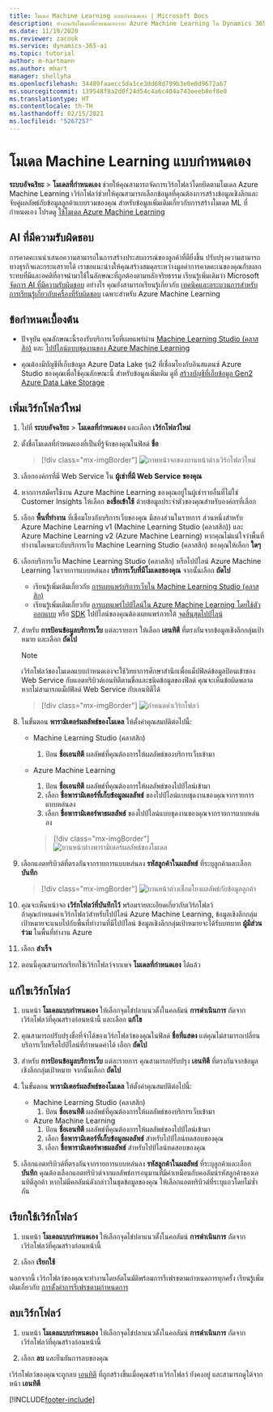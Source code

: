 ```yaml
---
title: โมเดล Machine Learning แบบกำหนดเอง | Microsoft Docs
description: ทำงานกับโมเดลที่กำหนดเองจาก Azure Machine Learning ใน Dynamics 365 Customer Insights
ms.date: 11/19/2020
ms.reviewer: zacook
ms.service: dynamics-365-ai
ms.topic: tutorial
author: m-hartmann
ms.author: mhart
manager: shellyha
ms.openlocfilehash: 34489faaecc5da1ce3dd68d799b3e0e0d9672ab7
ms.sourcegitcommit: 139548f8a2d0f24d54c4a6c404a743eeeb8ef8e0
ms.translationtype: HT
ms.contentlocale: th-TH
ms.lasthandoff: 02/15/2021
ms.locfileid: "5267257"
---
```

# <a name="custom-machine-learning-models"></a>โมเดล Machine Learning แบบกำหนดเอง

**ระบบอัจฉริยะ** > **โมเดลที่กำหนดเอง** ช่วยให้คุณสามารถจัดการเวิร์กโฟลว์โดยยึดตามโมเดล Azure Machine Learning เวิร์กโฟลว์ช่วยให้คุณสามารถเลือกข้อมูลที่คุณต้องการสร้างข้อมูลเชิงลึกและจับคู่ผลลัพธ์กับข้อมูลลูกค้าแบบรวมของคุณ สำหรับข้อมูลเพิ่มเติมเกี่ยวกับการสร้างโมเดล ML ที่กำหนดเอง โปรดดู [ใช้โมเดล Azure Machine Learning](azure-machine-learning-experiments.md)

## <a name="responsible-ai"></a>AI ที่มีความรับผิดชอบ

การคาดคะเนนำเสนอความสามารถในการสร้างประสบการณ์ของลูกค้าที่ดียิ่งขึ้น ปรับปรุงความสามารถทางธุรกิจและกระแสรายได้ เราขอแนะนำงให้คุณสร้างสมดุลระหว่างมูลค่าการคาดคะเนของคุณกับผลกระทบที่มีและอคติที่อาจนำมาใช้ในลักษณะที่ถูกต้องตามหลักจริยธรรม เรียนรู้เพิ่มเติมว่า Microsoft [จัดการ AI ที่มีความรับผิดชอบ](https://www.microsoft.com/ai/responsible-ai?activetab=pivot1%3aprimaryr6) อย่างไร คุณยังสามารถเรียนรู้เกี่ยวกับ [เทคนิคและกระบวนการสำหรับการเรียนรู้เกี่ยวกับเครื่องที่รับผิดชอบ](https://docs.microsoft.com/azure/machine-learning/concept-responsible-ml) เฉพาะสำหรับ Azure Machine Learning

## <a name="prerequisites"></a>ข้อกำหนดเบื้องต้น

- ปัจจุบัน คุณลักษณะนี้รองรับบริการเว็บที่เผยแพร่ผ่าน [Machine Learning Studio (คลาสสิก)](https://studio.azureml.net) และ [ไปป์ไลน์แบบชุดงานของ Azure Machine Learning](https://docs.microsoft.com/azure/machine-learning/concept-ml-pipelines)

- คุณต้องมีบัญชีที่เก็บข้อมูล Azure Data Lake รุ่น2 ที่เชื่อมโยงกับอินสแตนซ์ Azure Studio ของคุณเพื่อใช้คุณลักษณะนี้ สำหรับข้อมูลเพิ่มเติม ดูที่ [สร้างบัญชีที่เก็บข้อมูล Gen2 Azure Data Lake Storage](https://docs.microsoft.com/azure/storage/blobs/data-lake-storage-quickstart-create-account)

## <a name="add-a-new-workflow"></a>เพิ่มเวิร์กโฟลว์ใหม่

1. ไปที่ **ระบบอัจฉริยะ** > **โมเดลที่กำหนดเอง** และเลือก **เวิร์กโฟลว์ใหม่**

1. ตั้งชื่อโมเดลที่กำหนดเองที่เป็นที่รู้จักของคุณในฟิลด์ **ชื่อ**

   > [!div class="mx-imgBorder"]
   > ![ภาพหน้าจอของบานหน้าต่างเวิร์กโฟลว์ใหม่](media/new-workflowv2.png "ภาพหน้าจอของบานหน้าต่างเวิร์กโฟลว์ใหม่")

1. เลือกองค์กรที่มี Web Service ใน **ผู้เช่าที่มี Web Service ของคุณ**

1. หากการสมัครใช้งาน Azure Machine Learning ของคุณอยู่ในผู้เช่ารายอื่นที่ไม่ใช่ Customer Insights ให้เลือก **ลงชื่อเข้าใช้** ด้วยข้อมูลประจำตัวของคุณสำหรับองค์กรที่เลือก

1. เลือก **พื้นที่ทำงาน** ที่เชื่อมโยงกับบริการเว็บของคุณ มีสองส่วนในรายการ ส่วนหนึ่งสำหรับ Azure Machine Learning v1 (Machine Learning Studio (คลาสสิก)) และ Azure Machine Learning v2 (Azure Machine Learning) หากคุณไม่แน่ใจว่าพื้นที่ทำงานใดเหมาะกับบริการเว็บ Machine Learning Studio (คลาสสิก) ของคุณให้เลือก **ใดๆ**

1. เลือกบริการเว็บ Machine Learning Studio (คลาสสิก) หรือไปป์ไลน์ Azure Machine Learning ในรายการแบบหล่นลง **บริการเว็บที่มีโมเดลของคุณ** จากนั้นเลือก **ถัดไป**
   - เรียนรู้เพิ่มเติมเกี่ยวกับ [การเผยแพร่บริการเว็บใน Machine Learning Studio (คลาสสิก)](https://docs.microsoft.com/azure/machine-learning/studio/deploy-a-machine-learning-web-service#deploy-it-as-a-new-web-service)
   - เรียนรู้เพิ่มเติมเกี่ยวกับ [การเผยแพร่ไปป์ไลน์ใน Azure Machine Learning โดยใช้ตัวออกแบบ](https://docs.microsoft.com/azure/machine-learning/concept-ml-pipelines#building-pipelines-with-the-designer) หรือ [SDK](https://docs.microsoft.com/azure/machine-learning/concept-ml-pipelines#building-pipelines-with-the-python-sdk) ไปป์ไลน์ของคุณต้องเผยแพร่ภายใต้ [จุดสิ้นสุดไปป์ไลน์](https://docs.microsoft.com/azure/machine-learning/how-to-run-batch-predictions-designer#submit-a-pipeline-run)

1. สำหรับ **การป้อนข้อมูลบริการเว็บ** แต่ละรายการ ให้เลือก **เอนทิตี** ที่ตรงกันจากข้อมูลเชิงลึกกลุ่มเป้าหมาย และเลือก **ถัดไป**
   > [!NOTE]
   > เวิร์กโฟลว์ของโมเดลแบบกำหนดเองจะใช้วิทยาการศึกษาสำนึกเพื่อแม็ปฟิลด์ข้อมูลป้อนเข้าของ Web Service กับแอตทริบิวต์เอนทิตีตามชื่อและชนิดข้อมูลของฟิลด์ คุณจะเห็นข้อผิดพลาด หากไม่สามารถแม็ปฟิลด์ Web Service กับเอนทิตีได้

   > [!div class="mx-imgBorder"]
   > ![กำหนดค่าเวิร์กโฟลว์](media/intelligence-screen2-updated.png "กำหนดค่าเวิร์กโฟลว์")
   
1. ในขั้นตอน **พารามิเตอร์ผลลัพธ์ของโมเดล** ให้ตั้งค่าคุณสมบัติต่อไปนี้:
   - Machine Learning Studio (คลาสสิก)
      1. ป้อน **ชื่อเอนทิตี** ผลลัพธ์ที่คุณต้องการให้ผลลัพธ์ของบริการเว็บเข้ามา
   - Azure Machine Learning
      1. ป้อน **ชื่อเอนทิตี** ผลลัพธ์ที่คุณต้องการให้ผลลัพธ์ของไปป์ไลน์เข้ามา
      1. เลือก **ชื่อพารามิเตอร์ที่เก็บข้อมูลผลลัพธ์** ของไปป์ไลน์แบบชุดงานของคุณจากรายการแบบหล่นลง
      1. เลือก **ชื่อพารามิเตอร์พาธผลลัพธ์** ของไปป์ไลน์แบบชุดงานของคุณจากรายการแบบหล่นลง
      
      > [!div class="mx-imgBorder"]
      > ![บานหน้าต่างพารามิเตอร์ผลลัพธ์ของโมเดล](media/intelligence-screen3-outputparameters.png "บานหน้าต่างพารามิเตอร์ผลลัพธ์ของโมเดล")

1. เลือกแอตทริบิวต์ที่ตรงกันจากรายการแบบหล่นลง **รหัสลูกค้าในผลลัพธ์** ที่ระบุลูกค้าและเลือก **บันทึก**
   
   > [!div class="mx-imgBorder"]
   > ![บานหน้าต่างเชื่อมโยงผลลัพธ์กับข้อมูลลูกค้า](media/intelligence-screen4-relatetocustomer.png "บานหน้าต่างเชื่อมโยงผลลัพธ์กับข้อมูลลูกค้า")

1. คุณจะเห็นหน้าจอ **เวิร์กโฟลว์ที่บันทึกไว้** พร้อมรายละเอียดเกี่ยวกับเวิร์กโฟลว์    
   ถ้าคุณกำหนดค่าเวิร์กโฟลว์สำหรับไปป์ไลน์ Azure Machine Learning, ข้อมูลเชิงลึกกลุ่มเป้าหมายจะแนบไปกับพื้นที่ทำงานที่มีไปป์ไลน์ ข้อมูลเชิงลึกกลุ่มเป้าหมายจะได้รับบทบาท **ผู้มีส่วนร่วม** ในพื้นที่ทำงาน Azure

1. เลือก **สำเร็จ**

1. ตอนนี้คุณสามารถเรียกใช้เวิร์กโฟลว์จากเพจ **โมเดลที่กำหนดเอง** ได้แล้ว

## <a name="edit-a-workflow"></a>แก้ไขเวิร์กโฟลว์

1. บนหน้า **โมเดลแบบกำหนดเอง** ให้เลือกจุดไข่ปลาแนวตั้งในคอลัมน์ **การดำเนินการ** ถัดจากเวิร์กโฟลว์ที่คุณสร้างก่อนหน้านี้ และเลือก **แก้ไข**

1. คุณสามารถปรับปรุงชื่อที่จำได้ของเวิร์กโฟลว์ของคุณในฟิลด์ **ชื่อที่แสดง** แต่คุณไม่สามารถเปลี่ยนบริการเว็บหรือไปป์ไลน์ที่กำหนดค่าได้ เลือก **ถัดไป**

1. สำหรับ **การป้อนข้อมูลบริการเว็บ** แต่ละรายการ คุณสามารถปรับปรุง **เอนทิตี** ที่ตรงกันจากข้อมูลเชิงลึกกลุ่มเป้าหมาย จากนั้นเลือก **ถัดไป**

1. ในขั้นตอน **พารามิเตอร์ผลลัพธ์ของโมเดล** ให้ตั้งค่าคุณสมบัติต่อไปนี้:
   - Machine Learning Studio (คลาสสิก)
      1. ป้อน **ชื่อเอนทิตี** ผลลัพธ์ที่คุณต้องการให้ผลลัพธ์ของบริการเว็บเข้ามา
   - Azure Machine Learning
      1. ป้อน **ชื่อเอนทิตี** ผลลัพธ์ที่คุณต้องการให้ผลลัพธ์ของไปป์ไลน์เข้ามา
      1. เลือก **ชื่อพารามิเตอร์ที่เก็บข้อมูลผลลัพธ์** สำหรับไปป์ไลน์ทดสอบของคุณ
      1. เลือก **ชื่อพารามิเตอร์พาธผลลัพธ์** สำหรับไปป์ไลน์ทดสอบของคุณ

1. เลือกแอตทริบิวต์ที่ตรงกันจากรายการแบบหล่นลง **รหัสลูกค้าในผลลัพธ์** ที่ระบุลูกค้าและเลือก **บันทึก**
   คุณต้องเลือกแอตทริบิวต์จากผลลัพธ์การอนุมานที่มีค่าเหมือนกับคอลัมน์รหัสลูกค้าของเอนทิตีลูกค้า หากไม่มีคอลัมน์ดังกล่าวในชุดข้อมูลของคุณ ให้เลือกแอตทริบิวต์ที่ระบุแถวโดยไม่ซ้ำกัน

## <a name="run-a-workflow"></a>เรียกใช้เวิร์กโฟลว์

1. บนหน้า **โมเดลแบบกำหนดเอง** ให้เลือกจุดไข่ปลาแนวตั้งในคอลัมน์ **การดำเนินการ** ถัดจากเวิร์กโฟลว์ที่คุณสร้างก่อนหน้านี้

1. เลือก **เรียกใช้**

นอกจากนี้ เวิร์กโฟลว์ของคุณจะทำงานโดยอัตโนมัติพร้อมการรีเฟรชตามกำหนดการทุกครั้ง เรียนรู้เพิ่มเติมเกี่ยวกับ [การตั้งค่าการรีเฟรชตามกำหนดการ](system.md#schedule-tab)

## <a name="delete-a-workflow"></a>ลบเวิร์กโฟลว์

1. บนหน้า **โมเดลแบบกำหนดเอง** ให้เลือกจุดไข่ปลาแนวตั้งในคอลัมน์ **การดำเนินการ** ถัดจากเวิร์กโฟลว์ที่คุณสร้างก่อนหน้านี้

1. เลือก **ลบ** และยืนยันการลบของคุณ

เวิร์กโฟลว์ของคุณจะถูกลบ [เอนทิตี](entities.md) ที่ถูกสร้างขึ้นเมื่อคุณสร้างเวิร์กโฟลว์ ยังคงอยู่ และสามารถดูได้จากหน้า **เอนทิตี**


[!INCLUDE[footer-include](../includes/footer-banner.md)]